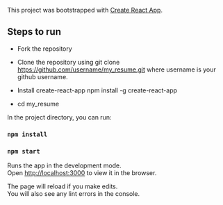 This project was bootstrapped with [Create React App](https://github.com/facebook/create-react-app).

## Steps to run ##

* Fork the repository

* Clone the repository using git clone https://github.com/username/my_resume.git where username is your github username.

* Install create-react-app npm install -g create-react-app

* cd my_resume

In the project directory, you can run:

### `npm install`

### `npm start`

Runs the app in the development mode.<br>
Open [http://localhost:3000](http://localhost:3000) to view it in the browser.

The page will reload if you make edits.<br>
You will also see any lint errors in the console.
